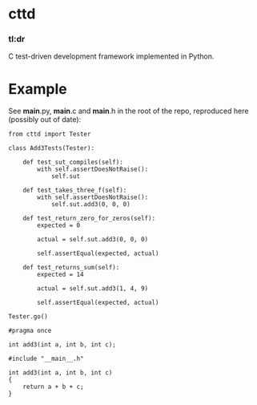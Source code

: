 # cttd

### tl:dr

C test-driven development framework implemented in Python.

# Example

See __main__.py, __main__.c and __main__.h in the root of the repo, reproduced here (possibly out of date):

```
from cttd import Tester

class Add3Tests(Tester):

    def test_sut_compiles(self):
        with self.assertDoesNotRaise():
            self.sut

    def test_takes_three_f(self):
        with self.assertDoesNotRaise():
            self.sut.add3(0, 0, 0)

    def test_return_zero_for_zeros(self):
        expected = 0

        actual = self.sut.add3(0, 0, 0)

        self.assertEqual(expected, actual)

    def test_returns_sum(self):
        expected = 14

        actual = self.sut.add3(1, 4, 9)

        self.assertEqual(expected, actual)

Tester.go()
```

```
#pragma once

int add3(int a, int b, int c);
```

```
#include "__main__.h"

int add3(int a, int b, int c)
{
    return a + b + c;
}
```
